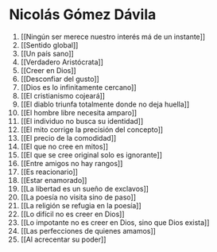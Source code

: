# Nicolás Gómez Dávila
1. [[Ningún ser merece nuestro interés má de un instante]]
2. [[Sentido global]]
3. [[Un país sano]]
4. [[Verdadero Aristócrata]]
5. [[Creer en Dios]]
6. [[Desconfiar del gusto]]
7. [[Dios es lo infinitamente cercano]]
8. [[El cristianismo cojeará]]
9. [[El diablo triunfa totalmente donde no deja huella]]
10. [[El hombre libre necesita amparo]]
11. [[El individuo no busca su identidad]]
12. [[El mito corrige la precisión del concepto]]
13. [[El precio de la comodidad]]
14. [[El que no cree en mitos]]
15. [[El que se cree original solo es ignorante]]
16. [[Entre amigos no hay rangos]]
17. [[Es reacionario]]
18. [[Estar enamorado]]
19. [[La libertad es un sueño de exclavos]]
20. [[La poesía no visita sino de paso]]
21. [[La religión se refugia en la poesía]]
22. [[Lo difícil no es creer en Dios]]
23. [[Lo impotante no es creer en Dios, sino que Dios exista]]
24. [[Las perfecciones de quienes amamos]]
25. [[Al acrecentar su poder]]